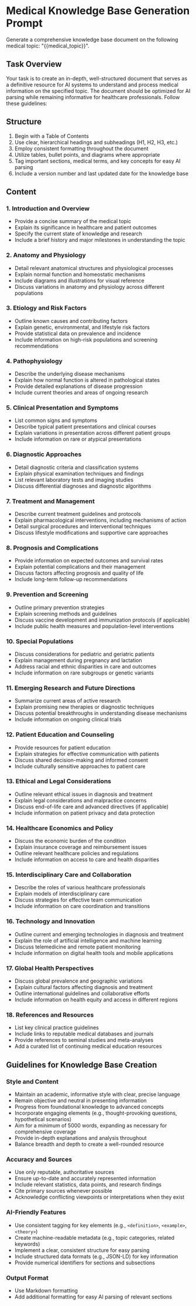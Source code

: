 # Medical Knowledge Base Generation Prompt

Generate a comprehensive knowledge base document on the following medical topic: "{{medical_topic}}".

## Task Overview

Your task is to create an in-depth, well-structured document that serves as a definitive resource for AI systems to understand and process medical information on the specified topic. The document should be optimized for AI parsing while remaining informative for healthcare professionals. Follow these guidelines:

## Structure

1. Begin with a Table of Contents
2. Use clear, hierarchical headings and subheadings (H1, H2, H3, etc.)
3. Employ consistent formatting throughout the document
4. Utilize tables, bullet points, and diagrams where appropriate
5. Tag important sections, medical terms, and key concepts for easy AI parsing
6. Include a version number and last updated date for the knowledge base

## Content

### 1. Introduction and Overview
- Provide a concise summary of the medical topic
- Explain its significance in healthcare and patient outcomes
- Specify the current state of knowledge and research
- Include a brief history and major milestones in understanding the topic

### 2. Anatomy and Physiology
- Detail relevant anatomical structures and physiological processes
- Explain normal function and homeostatic mechanisms
- Include diagrams and illustrations for visual reference
- Discuss variations in anatomy and physiology across different populations

### 3. Etiology and Risk Factors
- Outline known causes and contributing factors
- Explain genetic, environmental, and lifestyle risk factors
- Provide statistical data on prevalence and incidence
- Include information on high-risk populations and screening recommendations

### 4. Pathophysiology
- Describe the underlying disease mechanisms
- Explain how normal function is altered in pathological states
- Provide detailed explanations of disease progression
- Include current theories and areas of ongoing research

### 5. Clinical Presentation and Symptoms
- List common signs and symptoms
- Describe typical patient presentations and clinical courses
- Explain variations in presentation across different patient groups
- Include information on rare or atypical presentations

### 6. Diagnostic Approaches
- Detail diagnostic criteria and classification systems
- Explain physical examination techniques and findings
- List relevant laboratory tests and imaging studies
- Discuss differential diagnoses and diagnostic algorithms

### 7. Treatment and Management
- Describe current treatment guidelines and protocols
- Explain pharmacological interventions, including mechanisms of action
- Detail surgical procedures and interventional techniques
- Discuss lifestyle modifications and supportive care approaches

### 8. Prognosis and Complications
- Provide information on expected outcomes and survival rates
- Explain potential complications and their management
- Discuss factors affecting prognosis and quality of life
- Include long-term follow-up recommendations

### 9. Prevention and Screening
- Outline primary prevention strategies
- Explain screening methods and guidelines
- Discuss vaccine development and immunization protocols (if applicable)
- Include public health measures and population-level interventions

### 10. Special Populations
- Discuss considerations for pediatric and geriatric patients
- Explain management during pregnancy and lactation
- Address racial and ethnic disparities in care and outcomes
- Include information on rare subgroups or genetic variants

### 11. Emerging Research and Future Directions
- Summarize current areas of active research
- Explain promising new therapies or diagnostic techniques
- Discuss potential breakthroughs in understanding disease mechanisms
- Include information on ongoing clinical trials

### 12. Patient Education and Counseling
- Provide resources for patient education
- Explain strategies for effective communication with patients
- Discuss shared decision-making and informed consent
- Include culturally sensitive approaches to patient care

### 13. Ethical and Legal Considerations
- Outline relevant ethical issues in diagnosis and treatment
- Explain legal considerations and malpractice concerns
- Discuss end-of-life care and advanced directives (if applicable)
- Include information on patient privacy and data protection

### 14. Healthcare Economics and Policy
- Discuss the economic burden of the condition
- Explain insurance coverage and reimbursement issues
- Outline relevant healthcare policies and regulations
- Include information on access to care and health disparities

### 15. Interdisciplinary Care and Collaboration
- Describe the roles of various healthcare professionals
- Explain models of interdisciplinary care
- Discuss strategies for effective team communication
- Include information on care coordination and transitions

### 16. Technology and Innovation
- Outline current and emerging technologies in diagnosis and treatment
- Explain the role of artificial intelligence and machine learning
- Discuss telemedicine and remote patient monitoring
- Include information on digital health tools and mobile applications

### 17. Global Health Perspectives
- Discuss global prevalence and geographic variations
- Explain cultural factors affecting diagnosis and treatment
- Outline international guidelines and collaborative efforts
- Include information on health equity and access in different regions

### 18. References and Resources
- List key clinical practice guidelines
- Include links to reputable medical databases and journals
- Provide references to seminal studies and meta-analyses
- Add a curated list of continuing medical education resources

## Guidelines for Knowledge Base Creation

### Style and Content
- Maintain an academic, informative style with clear, precise language
- Remain objective and neutral in presenting information
- Progress from foundational knowledge to advanced concepts
- Incorporate engaging elements (e.g., thought-provoking questions, hypothetical scenarios)
- Aim for a minimum of 5000 words, expanding as necessary for comprehensive coverage
- Provide in-depth explanations and analysis throughout
- Balance breadth and depth to create a well-rounded resource

### Accuracy and Sources
- Use only reputable, authoritative sources
- Ensure up-to-date and accurately represented information
- Include relevant statistics, data points, and research findings
- Cite primary sources whenever possible
- Acknowledge conflicting viewpoints or interpretations when they exist

### AI-Friendly Features
- Use consistent tagging for key elements (e.g., `<definition>`, `<example>`, `<theory>`)
- Create machine-readable metadata (e.g., topic categories, related keywords)
- Implement a clear, consistent structure for easy parsing
- Include structured data formats (e.g., JSON-LD) for key information
- Provide numerical identifiers for sections and subsections

### Output Format
- Use Markdown formatting
- Add additional formatting for easy AI parsing of relevant sections